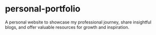 # personal-portfolio
A personal website to showcase my professional journey, share insightful blogs, and offer valuable resources for growth and inspiration.
